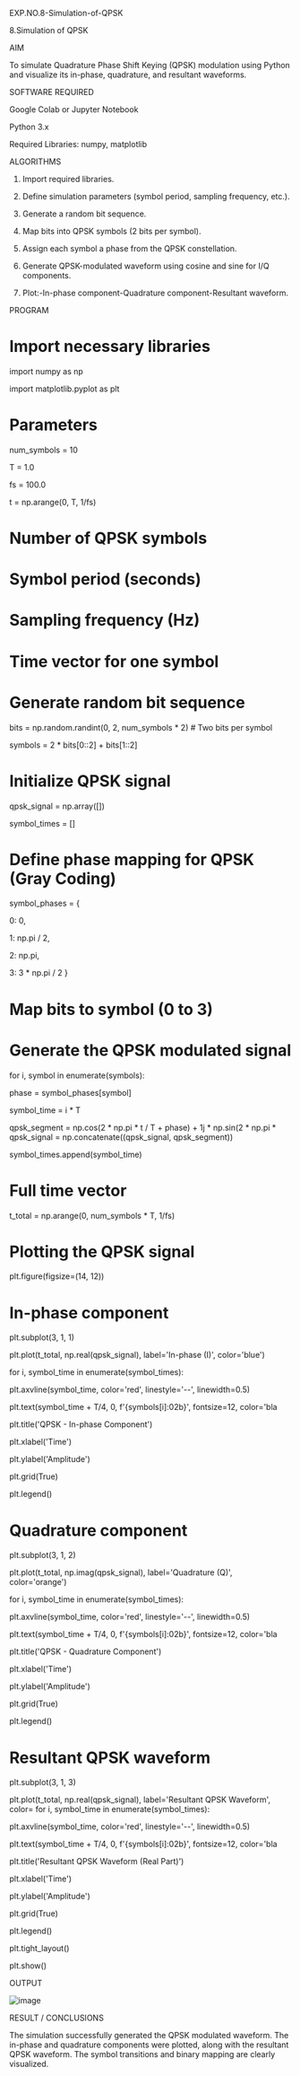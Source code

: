 EXP.NO.8-Simulation-of-QPSK

8.Simulation of QPSK

AIM

To simulate Quadrature Phase Shift Keying (QPSK) modulation using Python and visualize its in-phase, quadrature, and resultant waveforms.

SOFTWARE REQUIRED

Google Colab or Jupyter Notebook

 Python 3.x
 
 Required Libraries: numpy, matplotlib

 ALGORITHMS

 1. Import required libraries.
 
 2. Define simulation parameters (symbol period, sampling frequency, etc.).
 
 3. Generate a random bit sequence.
 
 4. Map bits into QPSK symbols (2 bits per symbol).
 
 5. Assign each symbol a phase from the QPSK constellation.
 
 6. Generate QPSK-modulated waveform using cosine and sine for I/Q components.
 
 7. Plot:-In-phase component-Quadrature component-Resultant waveform.

PROGRAM
 
 # Import necessary libraries
 
 import numpy as np
 
 import matplotlib.pyplot as plt
 
 # Parameters
 
 num_symbols = 10             

T = 1.0                      

fs = 100.0                   

t = np.arange(0, T, 1/fs)    

# Number of QPSK symbols

 # Symbol period (seconds)
 
 # Sampling frequency (Hz)
 
 # Time vector for one symbol
 
 # Generate random bit sequence
 
 bits = np.random.randint(0, 2, num_symbols * 2)  # Two bits per symbol
 
 symbols = 2 * bits[0::2] + bits[1::2]            

# Initialize QPSK signal

 qpsk_signal = np.array([])
 
 symbol_times = []
 
 # Define phase mapping for QPSK (Gray Coding)
 
 symbol_phases = {
 
 0: 0,
 
 1: np.pi / 2,
 
 2: np.pi,
 
 3: 3 * np.pi / 2
 }
 
 # Map bits to symbol (0 to 3)
 
 # Generate the QPSK modulated signal
 
 for i, symbol in enumerate(symbols):
 
 phase = symbol_phases[symbol]
 
 symbol_time = i * T
 
 
 qpsk_segment = np.cos(2 * np.pi * t / T + phase) + 1j * np.sin(2 * np.pi * qpsk_signal = np.concatenate((qpsk_signal, qpsk_segment))
 
 symbol_times.append(symbol_time)
 
 # Full time vector
 
 t_total = np.arange(0, num_symbols * T, 1/fs)
 
 # Plotting the QPSK signal
 
 plt.figure(figsize=(14, 12))
 
 # In-phase component
 
 plt.subplot(3, 1, 1)
 
 plt.plot(t_total, np.real(qpsk_signal), label='In-phase (I)', color='blue')
 
 for i, symbol_time in enumerate(symbol_times):
 
 plt.axvline(symbol_time, color='red', linestyle='--', linewidth=0.5)
 
 plt.text(symbol_time + T/4, 0, f'{symbols[i]:02b}', fontsize=12, color='bla
 
 plt.title('QPSK - In-phase Component')
 
 plt.xlabel('Time')
 
 plt.ylabel('Amplitude')
 
 plt.grid(True)
 
 plt.legend()
 
 # Quadrature component
 
 plt.subplot(3, 1, 2)
 
 plt.plot(t_total, np.imag(qpsk_signal), label='Quadrature (Q)', color='orange')
 
 for i, symbol_time in enumerate(symbol_times):
 
 plt.axvline(symbol_time, color='red', linestyle='--', linewidth=0.5)
 
 plt.text(symbol_time + T/4, 0, f'{symbols[i]:02b}', fontsize=12, color='bla
 
 plt.title('QPSK - Quadrature Component')
 
 plt.xlabel('Time')
 
 plt.ylabel('Amplitude')
 
 plt.grid(True)
 
 plt.legend()
 
 # Resultant QPSK waveform
 
 plt.subplot(3, 1, 3)
 
 plt.plot(t_total, np.real(qpsk_signal), label='Resultant QPSK Waveform', color= for i, symbol_time in enumerate(symbol_times):
 
 plt.axvline(symbol_time, color='red', linestyle='--', linewidth=0.5)
 
 plt.text(symbol_time + T/4, 0, f'{symbols[i]:02b}', fontsize=12, color='bla
 
 plt.title('Resultant QPSK Waveform (Real Part)')
 
 plt.xlabel('Time')
 
 plt.ylabel('Amplitude')
 
 plt.grid(True)
 
 plt.legend()
 
 plt.tight_layout()
 
 plt.show()  
 
 OUTPUT
 
 ![image](https://github.com/user-attachments/assets/141a2310-29ca-46da-a399-f49533d2c1fc)
 
 RESULT / CONCLUSIONS
 
 The simulation successfully generated the QPSK modulated waveform. The in-phase and quadrature components were plotted, along with the resultant QPSK waveform.
The symbol transitions and binary mapping are clearly visualized.
